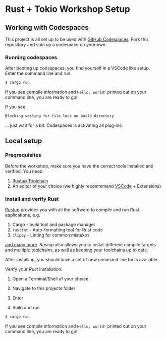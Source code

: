# Rust + Tokio Workshop Setup

## Working with Codespaces

This project is all set up to be used with [GitHub Codespaces](https://github.com/features/codespaces). Fork this repository and spin up a codespace on your own.

### Running codespaces

After booting up codespaces, you find yourself in a VSCode like setup. Enter the command line and run 

```bash
$ cargo run
```

If you see compile information and `Hello, world!` printed out on your command line, you are ready to go!

If you see

```bash
Blocking waiting for file lock on build directory
```

... just wait for a bit. Codespaces is activating all plug-ins.

## Local setup

### Preqrequisites

Before the workshop, make sure you have the correct tools installed and verified. You need:

1. [Rustup Toolchain](https://rustup.rs/)
2. An editor of your choice (we highly recommmend [VSCode](https://code.visualstudio.com/) + Extensions)

### Install and verify Rust

[Rustup](https://rustup.rs) provides you with all the software to compile and run Rust applications, e.g.

1. Cargo - build tool and package manager
2. `rustfmt` - Auto-formatting tool for Rust code
3. `clippy` - Linting for common mistakes

[and many more](https://rust-lang.github.io/rustup-components-history/). *Rustup* also allows you to install different compile targets and multiple toolchains, as well as keeping your toolchains up to date.

After installing, you should have a set of new command line tools available. 

Verify your *Rust* installation:

1. Open a Terminal/Shell of your choice
2. Navigate to this projects folder
3. Enter

4. Build and run

```bash
$ cargo run
```

If you see compile information and `Hello, world!` printed out on your command line, you are ready to go!
